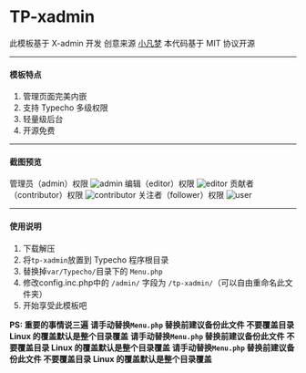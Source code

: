 # TP-xadmin
此模板基于 X-admin 开发
创意来源 [小凡梦](http://www.xiaofm.cn/index.php/archives/48/)
本代码基于 MIT 协议开源

-------
#### 模板特点
1. 管理页面完美内嵌
2. 支持 Typecho 多级权限
3. 轻量级后台
4. 开源免费

-------
#### 截图预览
管理员（admin）权限
![admin](https://i.loli.net/2019/03/27/5c9b0c5dc5dcd.jpg)
编辑（editor）权限
![editor](https://i.loli.net/2019/03/27/5c9b0c7ee4f51.jpg)
贡献者（contributor）权限
![contributor](https://i.loli.net/2019/03/27/5c9b0ca32cd37.jpg)
关注者（follower）权限
![user](https://i.loli.net/2019/03/27/5c9b0cb180217.jpg)

-------
#### 使用说明
1. 下载解压
2. 将`tp-xadmin`放置到 Typecho 程序根目录
3. 替换掉`var/Typecho/`目录下的 `Menu.php`
4. 修改config.inc.php中的 `/admin/` 字段为 `/tp-xadmin/`（可以自由重命名此文件夹）
5. 开始享受此模板吧

**PS: 重要的事情说三遍**
**请手动替换`Menu.php` 替换前建议备份此文件 不要覆盖目录 Linux 的覆盖默认是整个目录覆盖** 
**请手动替换`Menu.php` 替换前建议备份此文件 不要覆盖目录 Linux 的覆盖默认是整个目录覆盖** 
**请手动替换`Menu.php` 替换前建议备份此文件 不要覆盖目录 Linux 的覆盖默认是整个目录覆盖** 



